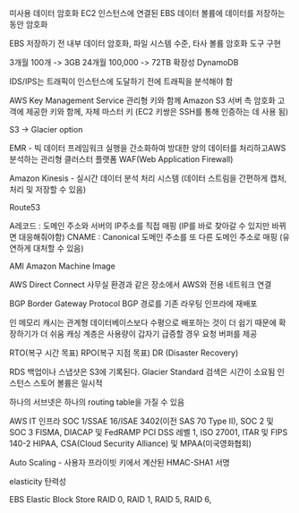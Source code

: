
미사용 데이터 암호화
EC2 인스턴스에 연결된 EBS 데이터 볼륨에 데이터를 저장하는 동안 암호화

EBS 저장하기 전 내부 데이터 암호화, 파일 시스템 수준, 타사 볼륨 암호화 도구 구현


3개월 100개 -> 3GB
24개월 100,000 -> 72TB
확장성 DynamoDB


IDS/IPS는 트래픽이 인스턴스에 도달하기 전에 트래픽을 분석해야 함


AWS Key Management Service 관리형 키와 함께 Amazon S3 서버 측 암호화
고객에 제공한 키와 함께, 자체 마스터 키
(EC2 키쌍은 SSH를 통해 인증하는 데 사용 됨)


S3 -> Glacier option

EMR - 빅 데이터 프레임워크 실행을 간소화하여 방대한 양의 데이터를 처리하고AWS 분석하는 관리형 클러스터 플랫폼
WAF(Web Application Firewall)

Amazon Kinesis - 실시간 데이터 분석 처리 시스템 (데이터 스트림을 간편하게 캡처, 처리 및 저장할 수 있음)


Route53

A레코드 : 도메인 주소와 서버의 IP주소를 직접 매핑
(IP를 바로 찾아갈 수 있지만 바뀌면 대응해줘야함)
CNAME : Canonical 도메인 주소를 또 다른 도메인 주소로 매핑
(유연하게 대처할 수 있음)

AMI Amazon Machine Image


AWS Direct Connect
사무실 환경과 같은 장소에서 AWS와 전용 네트워크 연결

BGP
Border Gateway Protocol
BGP 경로를 기존 라우팅 인프라에 재배포


인 메모리 캐시는 관계형 데이터베이스보다 수평으로 배포하는 것이 더 쉽기 때문에 확장하기가 더 쉬움
캐싱 계층은 사용량이 갑자기 급증할 경우 요청 버퍼를 제공

RTO(복구 시간 목표)
RPO(복구 지점 목표)
DR (Disaster Recovery)



RDS 백업이나 스냅샷은 S3에 기록된다.
Glacier Standard 검색은 시간이 소요됨
인스턴스 스토어 볼륨은 일시적

하나의 서브넷은 하나의 routing table을 가질 수 있음


AWS IT 인프라
SOC 1/SSAE 16/ISAE 3402(이전 SAS 70 Type II), SOC 2 및 SOC 3
FISMA, DIACAP 및 FedRAMP
PCI DSS 레벨 1, ISO 27001, ITAR 및 FIPS 140-2
HIPAA, CSA(Cloud Security Alliance) 및 MPAA(미국영화협회)


Auto Scaling - 사용자 프라이빗 키에서 계산된 HMAC-SHA1 서명

elasticity 탄력성

EBS Elastic Block Store
RAID 0, RAID 1, RAID 5, RAID 6,
